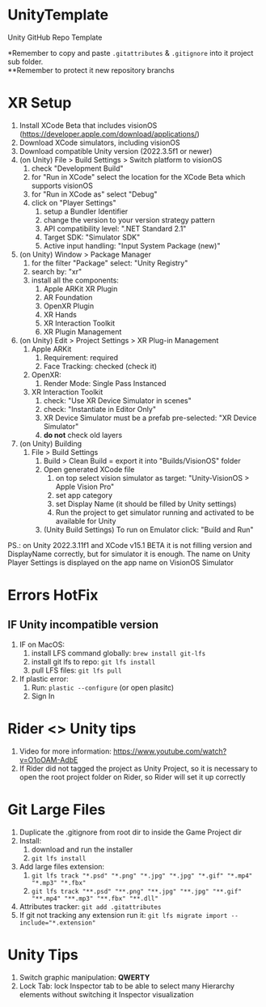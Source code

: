 # UnityTemplate
Unity GitHub Repo Template

*Remember to copy and paste `.gitattributes` & `.gitignore` into it project sub folder.    
**Remember to protect it new repository branchs

# XR Setup

1. Install XCode Beta that includes visionOS (https://developer.apple.com/download/applications/)
2. Download XCode simulators, including visionOS
3. Download compatible Unity version (2022.3.5f1 or newer)
4. (on Unity) File > Build Settings > Switch platform to visionOS
   1. check "Development Build"
   2. for "Run in XCode" select the location for the XCode Beta which supports visionOS
   3. for "Run in XCode as" select "Debug"
   4. click on "Player Settings"
      1. setup a Bundler Identifier
      2. change the version to your version strategy pattern
      3. API compatibility level: ".NET Standard 2.1"
      4. Target SDK: "Simulator SDK"
      5. Active input handling: "Input System Package (new)"
5. (on Unity) Window > Package Manager
   1. for the filter "Package" select: "Unity Registry"
   2. search by: "xr"
   3. install all the components:
      1. Apple ARKit XR Plugin
      2. AR Foundation
      3. OpenXR Plugin
      4. XR Hands
      5. XR Interaction Toolkit
      6. XR Plugin Management
6. (on Unity) Edit > Project Settings > XR Plug-in Management
   1. Apple ARKit
      1. Requirement: required
      2. Face Tracking: checked (check it)
   2. OpenXR:
      1. Render Mode: Single Pass Instanced
   3. XR Interaction Toolkit
      1. check: "Use XR Device Simulator in scenes"
      2. check: "Instantiate in Editor Only"
      3. XR Device Simulator must be a prefab pre-selected: "XR Device Simulator"
      4. **do not** check old layers
7. (on Unity) Building
   1. File > Build Settings
      1. Build > Clean Build = export it into "Builds/VisionOS" folder
      2. Open generated XCode file
         1. on top select vision simulator as target: "Unity-VisionOS > Apple Vision Pro"
         2. set app category
         3. set Display Name (it should be filled by Unity settings)
         4. Run the project to get simulator running and activated to be available for Unity
      3. (Unity Build Settings) To run on Emulator click: "Build and Run"

PS.: on Unity 2022.3.11f1 and XCode v15.1 BETA it is not filling version and DisplayName correctly, but for simulator it is enough. The name on Unity Player Settings is displayed on the app name on VisionOS Simulator


# Errors HotFix

## IF Unity incompatible version
1. IF on MacOS:
   1. install LFS command globally: `brew install git-lfs`
   2. install git lfs to repo: `git lfs install`
   3. pull LFS files: `git lfs pull`
1. If plastic error:
   1. Run: `plastic --configure` (or open plasitc)
   1. Sign In


# Rider <> Unity tips
1. Video for more information: https://www.youtube.com/watch?v=O1oOAM-AdbE
2. If Rider did not tagged the project as Unity Project, so it is necessary to open the root project folder on Rider, so Rider will set it up correctly

# Git Large Files

1. Duplicate the .gitignore from root dir to inside the Game Project dir
2. Install: 
   1. download and run the installer
   2. `git lfs install`
3. Add large files extension: 
   1. `git lfs track "*.psd" "*.png" "*.jpg" "*.jpg" "*.gif" "*.mp4" "*.mp3" "*.fbx"`
   2. `git lfs track "**.psd" "**.png" "**.jpg" "**.jpg" "**.gif" "**.mp4" "**.mp3" "**.fbx" "**.dll"`
4. Attributes tracker: `git add .gitattributes`
5. If git not tracking any extension run it: `git lfs migrate import --include="*.extension"`

# Unity Tips
1. Switch graphic manipulation: **QWERTY**
1. Lock Tab: lock Inspector tab to be able to select many Hierarchy elements without switching it Inspector visualization
